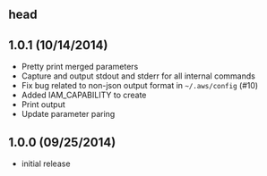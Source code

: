 ## head

## 1.0.1 (10/14/2014)

* Pretty print merged parameters
* Capture and output stdout and stderr for all internal commands
* Fix bug related to non-json output format in `~/.aws/config` (#10)
* Added IAM_CAPABILITY to create
* Print output
* Update parameter paring

## 1.0.0 (09/25/2014)

* initial release
